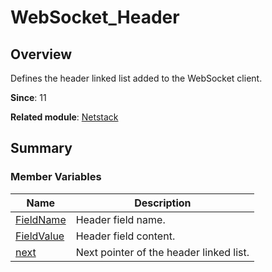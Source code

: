 # WebSocket_Header


## Overview

Defines the header linked list added to the WebSocket client.

**Since**: 11

**Related module**: [Netstack](netstack.md)


## Summary


### Member Variables

| Name| Description| 
| -------- | -------- |
| [FieldName](netstack.md#fieldname) | Header field name.| 
| [FieldValue](netstack.md#fieldvalue) | Header field content.| 
| [next](netstack.md#next) | Next pointer of the header linked list.| 
